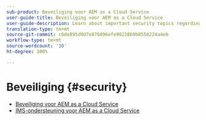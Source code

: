 ```yaml
---
sub-product: Beveiliging voor AEM as a Cloud Service
user-guide-title: Beveiliging voor AEM as a Cloud Service
user-guide-description: Learn about important security topics regarding Experience Manager as a Cloud Service.
translation-type: tm+mt
source-git-commit: c6de895d9d7e876096efe98238b9b0558224a4e6
workflow-type: tm+mt
source-wordcount: '30'
ht-degree: 100%

---
```



# Beveiliging {#security}

+ [Beveiliging voor AEM as a Cloud Service](/help/security/home.md)
+ [IMS-ondersteuning voor AEM as a Cloud Service](ims-support.md)
